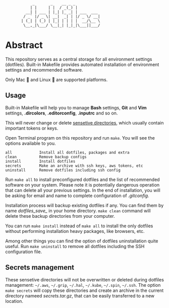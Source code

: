 ```
            _       _    __ _ _
           | |     | |  / _(_) |
         __| | ___ | |_| |_ _| | ___  ___
        / _` |/ _ \| __|  _| | |/ _ \/ __|
       | (_| | (_) | |_| | | | |  __/\__ \
        \__,_|\___/ \__|_| |_|_|\___||___/
```
# Abstract

This repository serves as a central storage for all environment settings (dotfiles).
Built-in Makefile provides automated installation of environment settings and recommended software.

Only Mac 🍏 and Linux 🐧 are supported platforms.


## Usage

Built-in Makefile will help you to manage **Bash** settings, **Git** and **Vim** settings, **.dircolors**, **.editorconfig**, **.inputrc** and so on.

This will never change or delete [sensetive directories](#secrets-management), which usually contain important tokens or keys.

Open Terminal program on this repository and run `make`.
You will see the options available to you.

```
all            Install all dotfiles, packages and extra
clean          Remove backup configs
install        Install dotfiles
secrets        Make an archive with ssh keys, aws tokens, etc
uninstall      Remove dotfiles including ssh config
```

Run `make all` to install preconfigured dotfiles and the list of recommended software on your system. Please note it is potentially dangerous operation that can delete all your previous settings.
In the end of installation, you will be asking for email and name to complete configuration of *.gitconfig*.

Installation process will backup existing dotfiles if any.
You can find them by name *dotfiles_save_*  in your home directory. `make clean` command will delete these backup directories from your computer.

You can run `make install` instead of `make all` to install the only dotfiles without performing installation heavy packages, like browsers, etc.

Among other things you can find the option of dotfiles uninstallation quite useful. Run `make uninstall` to remove all dotfiles including the SSH configuration file.


## Secrets management

These sensetive directories will not be overwritten or deleted during dotfiles management: `~/.aws`, `~/.grip`, `~/.hal`, `~/.kube`, `~/.spin`, `~/.ssh`. The option `make secrets` will copy these directories and create an archive in the current directory nameed *secrets.tar.gz*, that can be easily transferred to a new location.